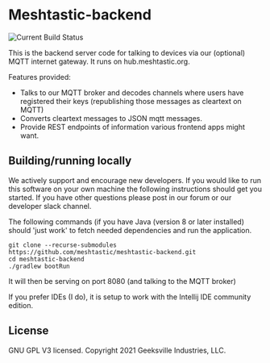 # Meshtastic-backend

![Current Build Status](https://github.com/meshtastic/meshtastic-backend/actions/workflows/main.yml/badge.svg)


This is the backend server code for talking to devices via our (optional) MQTT internet gateway.  It runs on hub.meshtastic.org.  

Features provided:
* Talks to our MQTT broker and decodes channels where users have registered their keys (republishing those messages as cleartext on MQTT)
* Converts cleartext messages to JSON mqtt messages.
* Provide REST endpoints of information various frontend apps might want.

## Building/running locally

We actively support and encourage new developers.  If you would like to run this software on your own machine the following instructions should get you started.  If you have other questions please post in our forum or our developer slack channel.

The following commands (if you have Java (version 8 or later installed) should 'just work' to fetch needed dependencies and run the application.

```
git clone --recurse-submodules https://github.com/meshtastic/meshtastic-backend.git
cd meshtastic-backend
./gradlew bootRun
```

It will then be serving on port 8080 (and talking to the MQTT broker)

If you prefer IDEs (I do), it is setup to work with the Intellij IDE community edition.

## License

GNU GPL V3 licensed.
Copyright 2021 Geeksville Industries, LLC.

